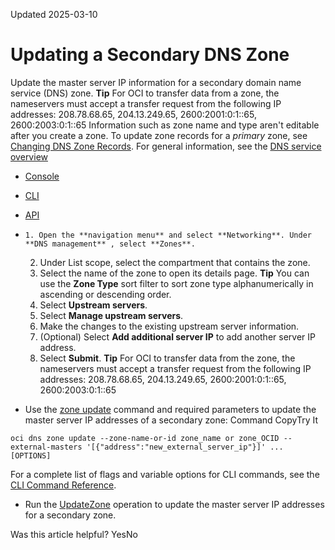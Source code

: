 Updated 2025-03-10
# Updating a Secondary DNS Zone
Update the master server IP information for a secondary domain name service (DNS) zone.
**Tip** For OCI to transfer data from a zone, the nameservers must accept a transfer request from the following IP addresses: 208.78.68.65, 204.13.249.65, 2600:2001:0:1::65, 2600:2003:0:1::65
Information such as zone name and type aren't editable after you create a zone.
To update zone records for a _primary_ zone, see [Changing DNS Zone Records](https://docs.oracle.com/en-us/iaas/Content/DNS/Tasks/record-edit.htm#top "Change the records that contain domain information for a domain name service \(DNS\) zone. You can change various components of the records within zones, such as time-to-live \(TTL\) and relevant RDATA.").
For general information, see the [DNS service overview](https://docs.oracle.com/en-us/iaas/Content/DNS/Concepts/dnszonemanagement.htm#overview "The DNS service helps you create and manage DNS zones.")
  * [Console](https://docs.oracle.com/en-us/iaas/Content/DNS/Tasks/zone-update.htm)
  * [CLI](https://docs.oracle.com/en-us/iaas/Content/DNS/Tasks/zone-update.htm)
  * [API](https://docs.oracle.com/en-us/iaas/Content/DNS/Tasks/zone-update.htm)


  *     1. Open the **navigation menu** and select **Networking**. Under **DNS management** , select **Zones**.
    2. Under List scope, select the compartment that contains the zone.
    3. Select the name of the zone to open its details page.
**Tip** You can use the **Zone Type** sort filter to sort zone type alphanumerically in ascending or descending order.
    4. Select **Upstream servers**.
    5. Select **Manage upstream servers**.
    6. Make the changes to the existing upstream server information.
    7. (Optional) Select **Add additional server IP** to add another server IP address.
    8. Select **Submit**.
**Tip** For OCI to transfer data from the zone, the nameservers must accept a transfer request from the following IP addresses: 208.78.68.65, 204.13.249.65, 2600:2001:0:1::65, 2600:2003:0:1::65
  * Use the [zone update](https://docs.oracle.com/iaas/tools/oci-cli/latest/oci_cli_docs/cmdref/dns/zone/update.html) command and required parameters to update the master server IP addresses of a secondary zone:
Command
CopyTry It
```
oci dns zone update --zone-name-or-id zone_name or zone_OCID --external-masters '[{"address":"new_external_server_ip"}]' ... [OPTIONS]
```

For a complete list of flags and variable options for CLI commands, see the [CLI Command Reference](https://docs.oracle.com/iaas/tools/oci-cli/latest).
  * Run the [UpdateZone](https://docs.oracle.com/iaas/api/#/en/dns/latest/Zone/UpdateZone) operation to update the master server IP addresses for a secondary zone.


Was this article helpful?
YesNo

